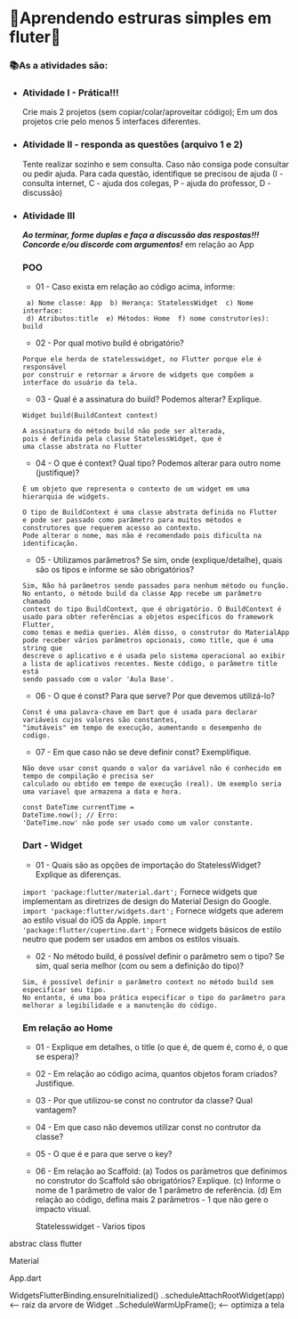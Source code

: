 # 🤯Aprendendo estruras simples em fluter🤯

### 📚As a atividades são:
* ### Atividade I - Prática!!!
    Crie mais 2 projetos (sem copiar/colar/aproveitar código);
    Em um dos projetos crie pelo menos 5 interfaces diferentes.

* ### Atividade II - responda as questões (arquivo 1 e 2)
    Tente realizar sozinho e sem consulta. Caso não consiga pode consultar ou pedir ajuda.
    Para cada questão, identifique se precisou de ajuda (I - consulta internet, C - ajuda dos colegas, P - ajuda do professor, D - discussão)
  
* ### Atividade III
    ___Ao terminar, forme duplas e faça a discussão das respostas!!! Concorde e/ou discorde com argumentos!___
    em relação ao App
    
   ### POO
   * 01 - Caso exista em relação ao código acima, informe:
   ```
    a) Nome classe: App  b) Herança: StatelessWidget  c) Nome interface: 
    d) Atributos:title  e) Métodos: Home  f) nome construtor(es): build
    ```
  * 02 - Por qual motivo build é obrigatório?
  ```
  Porque ele herda de statelesswidget, no Flutter porque ele é responsável
  por construir e retornar a árvore de widgets que compõem a interface do usuário da tela.
  ```
  * 03 - Qual é a assinatura do build? Podemos alterar? Explique.
  ```
  Widget build(BuildContext context)
  
  A assinatura do método build não pode ser alterada,
  pois é definida pela classe StatelessWidget, que é
  uma classe abstrata no Flutter
  ```
  * 04 - O que é context? Qual tipo? Podemos alterar para outro nome (justifique)?
  ```
  É um objeto que representa o contexto de um widget em uma hierarquia de widgets.
  
  O tipo de BuildContext é uma classe abstrata definida no Flutter
  e pode ser passado como parâmetro para muitos métodos e
  construtores que requerem acesso ao contexto.
  Pode alterar o nome, mas não é recomendado pois dificulta na identificação.
  ```
  * 05 - Utilizamos parâmetros? Se sim, onde (explique/detalhe), quais são os tipos e informe se são obrigatórios?
  ```
  Sim, Não há parâmetros sendo passados para nenhum método ou função. No entanto, o método build da classe App recebe um parâmetro chamado
  context do tipo BuildContext, que é obrigatório. O BuildContext é usado para obter referências a objetos específicos do framework Flutter,
  como temas e media queries. Além disso, o construtor do MaterialApp pode receber vários parâmetros opcionais, como title, que é uma string que
  descreve o aplicativo e é usada pelo sistema operacional ao exibir a lista de aplicativos recentes. Neste código, o parâmetro title está
  sendo passado com o valor 'Aula Base'.
  ```
  * 06 - O que é const? Para que serve? Por que devemos utilizá-lo?
  ```
  Const é uma palavra-chave em Dart que é usada para declarar variáveis cujos valores são constantes,
  "imutáveis" em tempo de execução, aumentando o desempenho do codigo.
  ```
  * 07 - Em que caso não se deve definir const? Exemplifique.
  ```
  Não deve usar const quando o valor da variável não é conhecido em tempo de compilação e precisa ser
  calculado ou obtido em tempo de execução (real). Um exemplo seria  uma variavel que armazena a data e hora.
  ```
  ```
  const DateTime currentTime =
  DateTime.now(); // Erro:
  'DateTime.now' não pode ser usado como um valor constante.
  ```
    
  ### Dart - Widget
  * 01 - Quais são as opções de importação do StatelessWidget? Explique as diferenças.
 
  ``` import 'package:flutter/material.dart'; ``` Fornece widgets que implementam as diretrizes de design do Material Design do Google.
  ``` import 'package:flutter/widgets.dart'; ``` Fornece widgets que aderem ao estilo visual do iOS da Apple.
  ``` import 'package:flutter/cupertino.dart'; ``` Fornece widgets básicos de estilo neutro que podem ser usados em ambos os estilos visuais.
  
  * 02 - No método build, é possível definir o parâmetro sem o tipo? Se sim, qual seria melhor (com ou sem a definição do tipo)?
  ```
  Sim, é possível definir o parâmetro context no método build sem especificar seu tipo.
  No entanto, é uma boa prática especificar o tipo do parâmetro para melhorar a legibilidade e a manutenção do código.
  ```
 
  ### Em relação ao Home
  * 01 - Explique em detalhes, o title (o que é, de quem é, como é, o que se espera)?
  * 02 - Em relação ao código acima, quantos objetos foram criados? Justifique.
  * 03 - Por que utilizou-se const no contrutor da classe? Qual vantagem?
  * 04 - Em que caso não devemos utilizar const no contrutor da classe?
  * 05 - O que é e para que serve o key?
  * 06 - Em relação ao Scaffold:
    (a) Todos os parâmetros que definimos no construtor do Scaffold são obrigatórios? Explique.
     (c) Informe o nome de 1 parâmetro de valor de 1 parâmetro de referência.
    (d) Em relação ao código, defina mais 2 parâmetros - 1 que não gere o impacto visual.
    
    Statelesswidget - Varios tipos

abstrac class flutter

Material

App.dart

WidgetsFlutterBinding.ensureInitialized()
..scheduleAttachRootWidget(app) <-- raiz da arvore de Widget
..ScheduleWarmUpFrame();  <-- optimiza a tela
